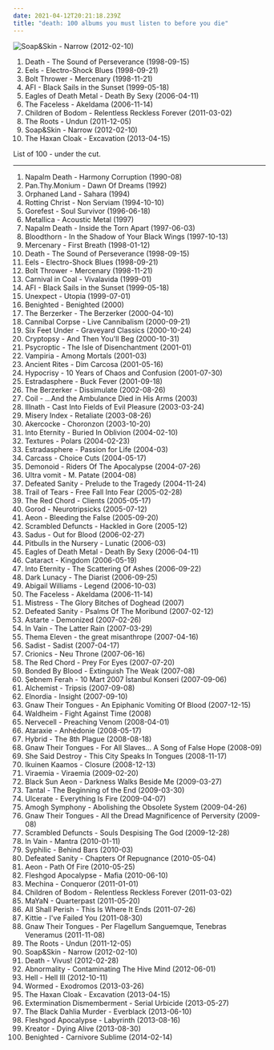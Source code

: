 ```yaml
---
date: 2021-04-12T20:21:18.239Z
title: "death: 100 albums you must listen to before you die"
---
```

![Soap&amp;Skin - Narrow (2012-02-10)](http://coverartarchive.org/release/26a6d832-8412-4776-8169-85a0dbd8513b/5257873633-500.jpg "Soap&Skin - Narrow (2012-02-10)")
<ol class="albums">
<li data-cover="https://img.discogs.com/AbOZtsdj39rFsDoZ3eEiWLrGh0Y=/fit-in/600x601/filters:strip_icc():format(jpeg):mode_rgb():quality(90)/discogs-images/R-10844672-1508180070-4387.jpeg.jpg" data-tags="death metal, progressive death metal" role="button">Death - The Sound of Perseverance (1998-09-15)</li>
<li data-cover="http://coverartarchive.org/release/18274d01-86aa-4f26-ab80-5526bd285d9b/5129179403-500.jpg" data-tags="90s, indie rock" role="button">Eels - Electro-Shock Blues (1998-09-21)</li>
<li data-cover="http://coverartarchive.org/release/03e57137-2148-47a5-91dc-b1b1712c29a6/15853434772-500.jpg" data-tags="death metal" role="button">Bolt Thrower - Mercenary (1998-11-21)</li>
<li data-cover="http://coverartarchive.org/release/f16f6c63-40e7-4393-9c5c-6ef9163657c0/8039780020-500.jpg" data-tags="hardcore punk, punk, hardcore" role="button">AFI - Black Sails in the Sunset (1999-05-18)</li>
<li data-cover="https://img.discogs.com/Cr51MwOudaSojupQ5v1KBoHYtFE=/fit-in/600x450/filters:strip_icc():format(jpeg):mode_rgb():quality(90)/discogs-images/R-1655801-1448876667-9552.jpeg.jpg" data-tags="alternative rock, stoner rock, rock, garage rock" role="button">Eagles of Death Metal - Death By Sexy (2006-04-11)</li>
<li data-cover="http://coverartarchive.org/release/75b5990e-5608-4c93-9de3-ba16b0f3d212/10206508020-500.jpg" data-tags="technical death metal, death metal" role="button">The Faceless - Akeldama (2006-11-14)</li>
<li data-cover="https://img.discogs.com/uTDD97vdR2SyF_oTkHwK8JncVrg=/fit-in/600x450/filters:strip_icc():format(jpeg):mode_rgb():quality(90)/discogs-images/R-8653046-1465975233-8729.jpeg.jpg" data-tags="melodic death metal" role="button">Children of Bodom - Relentless Reckless Forever (2011-03-02)</li>
<li data-cover="http://coverartarchive.org/release/17105002-a6fd-4f92-9589-aa7f98073638/4785732549-500.jpg" data-tags="hip hop" role="button">The Roots - Undun (2011-12-05)</li>
<li data-cover="http://coverartarchive.org/release/26a6d832-8412-4776-8169-85a0dbd8513b/5257873633-500.jpg" data-tags="neoclassical" role="button">Soap&Skin - Narrow (2012-02-10)</li>
<li data-cover="http://coverartarchive.org/release/1ece8a0c-3a85-42d2-8a52-46f7ae770fa7/21164025219-500.jpg" data-tags="dark ambient" role="button">The Haxan Cloak - Excavation (2013-04-15)</li>
</ol>
List of 100 - under the cut.
<!-- more -->

_________________

<ol class="albums">
<li data-cover="http://coverartarchive.org/release/3e5635ee-e984-454c-82e9-f20e1a0ee362/9658402466-500.jpg" data-tags="death metal" role="button">
Napalm Death - Harmony Corruption (1990-08)
</li>
<li data-cover="http://coverartarchive.org/release/1166ee6d-1210-43a4-93c5-8912c702b4ef/19976439853-500.jpg" data-tags="death metal" role="button">
Pan.Thy.Monium - Dawn Of Dreams (1992)
</li>
<li data-cover="http://coverartarchive.org/release/bfad3f4f-9b39-46fe-a80e-33a30354a579/4868974701-500.jpg" data-tags="oriental metal" role="button">
Orphaned Land - Sahara (1994)
</li>
<li data-cover="http://coverartarchive.org/release/a892e0b9-743c-305f-818c-0140426f38ff/3171610927-500.jpg" data-tags="black metal" role="button">
Rotting Christ - Non Serviam (1994-10-10)
</li>
<li data-cover="http://coverartarchive.org/release/760b01ca-cbfa-47da-a76d-12905d89ec82/21704557712-500.jpg" data-tags="death metal, death n roll" role="button">
Gorefest - Soul Survivor (1996-06-18)
</li>
<li data-cover="http://coverartarchive.org/release/082285a8-515e-38ab-b72a-f711a95ff38e/8600844896-500.jpg" data-tags="metallica, heavy metal" role="button">
Metallica - Acoustic Metal (1997)
</li>
<li data-cover="http://coverartarchive.org/release/94d456f5-6a7a-4556-b6ba-dd690f31b268/22376963285-500.jpg" data-tags="death metal" role="button">
Napalm Death - Inside the Torn Apart (1997-06-03)
</li>
<li data-cover="https://img.discogs.com/gFA9GwGsC17tIorRfffcnmwGwwE=/fit-in/600x531/filters:strip_icc():format(jpeg):mode_rgb():quality(90)/discogs-images/R-663168-1144930132.jpeg.jpg" data-tags="melodic death metal, death, atmospheric, death metal, female vocals, blackened death metal, norwegian black metal, atmospheric black metal, melodic death, season of mist" role="button">
Bloodthorn - In the Shadow of Your Black Wings (1997-10-13)
</li>
<li data-cover="http://coverartarchive.org/release/29d7be2c-fc1f-4f8d-a341-8f541cfe2dbe/9262676171-500.jpg" data-tags="melodic death metal" role="button">
Mercenary - First Breath (1998-01-12)
</li>
<li data-cover="https://img.discogs.com/AbOZtsdj39rFsDoZ3eEiWLrGh0Y=/fit-in/600x601/filters:strip_icc():format(jpeg):mode_rgb():quality(90)/discogs-images/R-10844672-1508180070-4387.jpeg.jpg" data-tags="death metal, progressive death metal" role="button">
Death - The Sound of Perseverance (1998-09-15)
</li>
<li data-cover="http://coverartarchive.org/release/18274d01-86aa-4f26-ab80-5526bd285d9b/5129179403-500.jpg" data-tags="90s, indie rock" role="button">
Eels - Electro-Shock Blues (1998-09-21)
</li>
<li data-cover="http://coverartarchive.org/release/03e57137-2148-47a5-91dc-b1b1712c29a6/15853434772-500.jpg" data-tags="death metal" role="button">
Bolt Thrower - Mercenary (1998-11-21)
</li>
<li data-cover="http://coverartarchive.org/release/fe3674e7-7136-40ea-a71d-f58b6471d14d/4891325432-500.jpg" data-tags="metal, electronic, french, experimental, progressive metal, 90s, death, death metal, fun metal, jazz metal, play it loud, rediscovering my old cds, truc stupefiant, album collection" role="button">
Carnival in Coal - Vivalavida (1999-01)
</li>
<li data-cover="http://coverartarchive.org/release/f16f6c63-40e7-4393-9c5c-6ef9163657c0/8039780020-500.jpg" data-tags="hardcore punk, punk, hardcore" role="button">
AFI - Black Sails in the Sunset (1999-05-18)
</li>
<li data-cover="http://coverartarchive.org/release/ac262c95-f38b-43a7-afc1-16161ca9692d/11228519805-500.jpg" data-tags="death metal, avant-garde metal, black metal, metal, progressive metal" role="button">
Unexpect - Utopia (1999-07-01)
</li>
<li data-cover="http://coverartarchive.org/release/6fdba4c9-b01f-464a-b5b9-f159a79b603c/14032709316-500.jpg" data-tags="black metal, death metal, black death metal" role="button">
Benighted - Benighted (2000)
</li>
<li data-cover="https://img.discogs.com/thqyxtfNcl4libEDpz-h3LLRLeg=/fit-in/600x589/filters:strip_icc():format(jpeg):mode_rgb():quality(90)/discogs-images/R-167889-1446465002-9865.jpeg.jpg" data-tags="industrial death metal, cybergrind, death metal, brutal death metal" role="button">
The Berzerker - The Berzerker (2000-04-10)
</li>
<li data-cover="https://img.discogs.com/T83gWLxB82UyuguJ1Wg4QQ0LwN4=/fit-in/600x600/filters:strip_icc():format(jpeg):mode_rgb():quality(90)/discogs-images/R-9850972-1487362099-4984.jpeg.jpg" data-tags="death metal" role="button">
Cannibal Corpse - Live Cannibalism (2000-09-21)
</li>
<li data-cover="https://img.discogs.com/2nFR611ZN3rcXnw1SE3kDjVg-5U=/fit-in/600x413/filters:strip_icc():format(jpeg):mode_rgb():quality(90)/discogs-images/R-9409314-1480069976-7900.jpeg.jpg" data-tags="death metal" role="button">
Six Feet Under - Graveyard Classics (2000-10-24)
</li>
<li data-cover="https://img.discogs.com/OUvXwQG8QWBxxCtbl-wtvM07xsI=/fit-in/600x600/filters:strip_icc():format(jpeg):mode_rgb():quality(90)/discogs-images/R-483903-1162396506.jpeg.jpg" data-tags="technical death metal, death metal" role="button">
Cryptopsy - And Then You'll Beg (2000-10-31)
</li>
<li data-cover="http://coverartarchive.org/release/0000c9df-90a7-4755-a01e-f0560524103f/4746837946-500.jpg" data-tags="death metal, technical death metal" role="button">
Psycroptic - The Isle of Disenchantment (2001-01)
</li>
<li data-cover="http://coverartarchive.org/release/e81019d2-1126-43d0-87b0-aaf257c0e6e0/14084788634-500.jpg" data-tags="gothic metal, melodic black metal" role="button">
Vampiria - Among Mortals (2001-03)
</li>
<li data-cover="http://coverartarchive.org/release/52d1c18b-7e00-4d59-90aa-ae41d5f9c8ca/7844092774-500.jpg" data-tags="viking metal" role="button">
Ancient Rites - Dim Carcosa (2001-05-16)
</li>
<li data-cover="https://img.discogs.com/Js2-FoicOafqEG4JAFkGJD8THa8=/fit-in/150x150/filters:strip_icc():format(jpeg):mode_rgb():quality(90)/discogs-images/R-3103364-1364406988-7680.jpeg.jpg" data-tags="death metal" role="button">
Hypocrisy - 10 Years of Chaos and Confusion (2001-07-30)
</li>
<li data-cover="https://img.discogs.com/_bukTVLaZ2UYdjUEDMAISH7zWhk=/fit-in/502x500/filters:strip_icc():format(jpeg):mode_rgb():quality(90)/discogs-images/R-2177658-1395577751-7466.jpeg.jpg" data-tags="jazz, death metal" role="button">
Estradasphere - Buck Fever (2001-09-18)
</li>
<li data-cover="https://img.discogs.com/yoReaCutFacqZjwWVBa3UFbT2Tc=/fit-in/600x594/filters:strip_icc():format(jpeg):mode_rgb():quality(90)/discogs-images/R-266328-1298532291.jpeg.jpg" data-tags="grindcore, death metal, industrial death metal" role="button">
The Berzerker - Dissimulate (2002-08-26)
</li>
<li data-cover="http://coverartarchive.org/release/183ab71e-0b90-4ab2-bd39-64144e9bca59/15348016163-500.jpg" data-tags="experimental, ambient" role="button">
Coil - ...And the Ambulance Died in His Arms (2003)
</li>
<li data-cover="http://coverartarchive.org/release/8587c98c-1f41-4993-85f8-8de2c5187df5/15400132352-500.jpg" data-tags="melodic black metal" role="button">
Illnath - Cast Into Fields of Evil Pleasure (2003-03-24)
</li>
<li data-cover="http://coverartarchive.org/release/5944fa5c-aaaf-444b-8850-2b26c214b47a/24127484514-500.jpg" data-tags="death metal" role="button">
Misery Index - Retaliate (2003-08-26)
</li>
<li data-cover="http://coverartarchive.org/release/95184121-cb65-4d0e-a32b-f97215d41137/3440293326-500.jpg" data-tags="death metal, black metal" role="button">
Akercocke - Choronzon (2003-10-20)
</li>
<li data-cover="http://coverartarchive.org/release/f5dadbce-5ab6-4352-a1e4-5d02180e1337/7644002795-500.jpg" data-tags="progressive metal, melodic death metal" role="button">
Into Eternity - Buried In Oblivion (2004-02-10)
</li>
<li data-cover="http://coverartarchive.org/release/26d30b9e-d124-4575-9827-502f654f1d3e/16972001882-500.jpg" data-tags="progressive metal" role="button">
Textures - Polars (2004-02-23)
</li>
<li data-cover="https://img.discogs.com/bhTZ0m_PeugdsfdSLBlBLlsibMo=/fit-in/363x500/filters:strip_icc():format(jpeg):mode_rgb():quality(90)/discogs-images/R-13794548-1561285127-4104.jpeg.jpg" data-tags="electronic, jazz, experimental, death, avant-garde, free jazz, gypsy jazz, death metal, art-rock, joke, jazz-fusion, mimicry, estradasphere, 4v4nt g4rd3" role="button">
Estradasphere - Passion for Life (2004-03)
</li>
<li data-cover="http://coverartarchive.org/release/a54710e4-d167-3b12-8b68-36daf0218995/10372971637-500.jpg" data-tags="death metal" role="button">
Carcass - Choice Cuts (2004-05-17)
</li>
<li data-cover="https://img.discogs.com/fKNUNZ6Wd_Hx2XbUHUrlCQzaUpE=/fit-in/600x600/filters:strip_icc():format(jpeg):mode_rgb():quality(90)/discogs-images/R-823417-1162469451.jpeg.jpg" data-tags="death metal" role="button">
Demonoid - Riders Of The Apocalypse (2004-07-26)
</li>
<li data-cover="http://coverartarchive.org/release/9b7135b5-e755-4a33-bf03-12f4b70a9ca6/28363292516-500.jpg" data-tags="grindcore, death, grind, core" role="button">
Ultra vomit - M. Patate (2004-08)
</li>
<li data-cover="https://via.placeholder.com/450" data-tags="brutal death metal, death metal" role="button">
Defeated Sanity - Prelude to the Tragedy (2004-11-24)
</li>
<li data-cover="http://coverartarchive.org/release/7ad3f81f-f909-4945-b206-0ae576a63801/1085152967-500.jpg" data-tags="gothic metal" role="button">
Trail of Tears - Free Fall Into Fear (2005-02-28)
</li>
<li data-cover="https://img.discogs.com/J3CqTy7ecwNkqebC8j2zFqOfPNc=/fit-in/600x592/filters:strip_icc():format(jpeg):mode_rgb():quality(90)/discogs-images/R-1031863-1521502816-6650.jpeg.jpg" data-tags="deathcore" role="button">
The Red Chord - Clients (2005-05-17)
</li>
<li data-cover="https://img.discogs.com/0NbcPefyUU-yxCDjBrW8NucpQOs=/fit-in/600x602/filters:strip_icc():format(jpeg):mode_rgb():quality(90)/discogs-images/R-1818267-1245387576.jpeg.jpg" data-tags="technical death metal, death metal, progressive death metal" role="button">
Gorod - Neurotripsicks (2005-07-12)
</li>
<li data-cover="http://coverartarchive.org/release/27c2fb28-f97f-4246-825b-84b7279f3c19/928022075-500.jpg" data-tags="death metal" role="button">
Aeon - Bleeding the False (2005-09-20)
</li>
<li data-cover="https://img.discogs.com/BG7xNUc6dFrIWvhVW41YTI4eiaU=/fit-in/600x598/filters:strip_icc():format(jpeg):mode_rgb():quality(90)/discogs-images/R-9391442-1479737171-8077.jpeg.jpg" data-tags="death metal, brutal death metal" role="button">
Scrambled Defuncts - Hackled in Gore (2005-12)
</li>
<li data-cover="https://img.discogs.com/PhSffMqrgdlM9FhZ5rAMzgIk61w=/fit-in/600x600/filters:strip_icc():format(jpeg):mode_rgb():quality(90)/discogs-images/R-3656448-1343173767-4299.jpeg.jpg" data-tags="thrash metal" role="button">
Sadus - Out for Blood (2006-02-27)
</li>
<li data-cover="http://coverartarchive.org/release/6df87a44-4c0d-4823-91c7-3ff08fc22581/10478821251-500.jpg" data-tags="death metal, technical death metal, progressive death metal, brutal death metal" role="button">
Pitbulls in the Nursery - Lunatic (2006-03)
</li>
<li data-cover="https://img.discogs.com/Cr51MwOudaSojupQ5v1KBoHYtFE=/fit-in/600x450/filters:strip_icc():format(jpeg):mode_rgb():quality(90)/discogs-images/R-1655801-1448876667-9552.jpeg.jpg" data-tags="alternative rock, stoner rock, rock, garage rock" role="button">
Eagles of Death Metal - Death By Sexy (2006-04-11)
</li>
<li data-cover="https://img.discogs.com/Jspsx5vV5VH8nnoSJtLJuekoFXw=/fit-in/600x570/filters:strip_icc():format(jpeg):mode_rgb():quality(90)/discogs-images/R-1550707-1227734553.jpeg.jpg" data-tags="metalcore" role="button">
Cataract - Kingdom (2006-05-19)
</li>
<li data-cover="https://img.discogs.com/kOY1YObEVN70-JU9ZzzP_OstxIU=/fit-in/600x600/filters:strip_icc():format(jpeg):mode_rgb():quality(90)/discogs-images/R-1182770-1198984181.jpeg.jpg" data-tags="progressive metal, melodic death metal" role="button">
Into Eternity - The Scattering Of Ashes (2006-09-22)
</li>
<li data-cover="http://coverartarchive.org/release/6f142467-5f8a-49a0-9c65-e660f7160bc2/27022009880-500.jpg" data-tags="melodic death metal" role="button">
Dark Lunacy - The Diarist (2006-09-25)
</li>
<li data-cover="http://coverartarchive.org/release/8d8e6041-9f4b-4553-ac4d-cf997e29598a/21893021794-500.jpg" data-tags="metalcore, blackcore" role="button">
Abigail Williams - Legend (2006-10-03)
</li>
<li data-cover="http://coverartarchive.org/release/75b5990e-5608-4c93-9de3-ba16b0f3d212/10206508020-500.jpg" data-tags="technical death metal, death metal" role="button">
The Faceless - Akeldama (2006-11-14)
</li>
<li data-cover="https://img.discogs.com/CUVmyaiG5i1bNoI6Z0wQ1f6hX3M=/fit-in/600x588/filters:strip_icc():format(jpeg):mode_rgb():quality(90)/discogs-images/R-2009083-1268074017.jpeg.jpg" data-tags="grindcore, sludge, death metal, sludge metal" role="button">
Mistress - The Glory Bitches of Doghead (2007)
</li>
<li data-cover="http://coverartarchive.org/release/c77bf183-76e1-40d5-8483-0ff44f074e5b/24664881686-500.jpg" data-tags="brutal death metal" role="button">
Defeated Sanity - Psalms Of The Moribund (2007-02-12)
</li>
<li data-cover="http://coverartarchive.org/release/ab7801ce-90eb-4bf3-8997-f3973769b6ad/4755721443-500.jpg" data-tags="black metal" role="button">
Astarte - Demonized (2007-02-26)
</li>
<li data-cover="http://coverartarchive.org/release/6d216b55-fc27-41f0-bb90-f55bbe832210/20370670691-500.jpg" data-tags="progressive black metal" role="button">
In Vain - The Latter Rain (2007-03-29)
</li>
<li data-cover="https://via.placeholder.com/450" data-tags="post-hardcore" role="button">
Thema Eleven - the great misanthrope (2007-04-16)
</li>
<li data-cover="https://img.discogs.com/cDaj2eLdQWMPZd13PAaUFSk1iWI=/fit-in/400x400/filters:strip_icc():format(jpeg):mode_rgb():quality(90)/discogs-images/R-1213974-1201204315.jpeg.jpg" data-tags="progressive metal, progressive death metal, death metal" role="button">
Sadist - Sadist (2007-04-17)
</li>
<li data-cover="https://img.discogs.com/q33gHIZupz85w9p5WcFMDrLGfp8=/fit-in/210x212/filters:strip_icc():format(jpeg):mode_rgb():quality(90)/discogs-images/R-2376765-1280434846.jpeg.jpg" data-tags="death metal" role="button">
Crionics - Neu Throne (2007-06-16)
</li>
<li data-cover="https://img.discogs.com/XZ9I6yG3qKaSNRVHok4n6owUPj8=/fit-in/593x600/filters:strip_icc():format(jpeg):mode_rgb():quality(90)/discogs-images/R-3390854-1328867430.jpeg.jpg" data-tags="deathcore" role="button">
The Red Chord - Prey For Eyes (2007-07-20)
</li>
<li data-cover="https://img.discogs.com/PCiC-mNpzTwZRu6fd-hL1ekvNf4=/fit-in/600x607/filters:strip_icc():format(jpeg):mode_rgb():quality(90)/discogs-images/R-5469450-1394158324-4902.jpeg.jpg" data-tags="death, thrash metal, thrash, justice, destruction, myspace, rage" role="button">
Bonded By Blood - Extinguish The Weak (2007-08)
</li>
<li data-cover="https://via.placeholder.com/450" data-tags="sebnem ferah" role="button">
Şebnem Ferah - 10 Mart 2007 İstanbul Konseri (2007-09-06)
</li>
<li data-cover="https://img.discogs.com/FPm7vwlXjMnp1X9W4gdbBymfotM=/fit-in/600x605/filters:strip_icc():format(jpeg):mode_rgb():quality(90)/discogs-images/R-5386659-1392096616-4510.jpeg.jpg" data-tags="death metal" role="button">
Alchemist - Tripsis (2007-09-08)
</li>
<li data-cover="http://coverartarchive.org/release/5d79181f-2afd-40c2-83af-be09273418ac/5532582625-500.jpg" data-tags="doom metal, gothic, death, doom, death metal, gothic metal, female vocals, death doom, death doom metal, extreme female vocals" role="button">
Elnordia - Insight (2007-09-10)
</li>
<li data-cover="http://coverartarchive.org/release/0a2ce2ee-34f1-4730-a44b-a3949a3c27f1/2863699338-500.jpg" data-tags="black metal, experimental" role="button">
Gnaw Their Tongues - An Epiphanic Vomiting Of Blood (2007-12-15)
</li>
<li data-cover="https://img.discogs.com/pfGDAfazRa44hLBJQ_Ae9zdaDBs=/fit-in/600x1035/filters:strip_icc():format(jpeg):mode_rgb():quality(90)/discogs-images/R-12228605-1530957549-7625.jpeg.jpg" data-tags="heavy metal, metal, progressive metal, gothic, death, spain, time, fight, bilbao, against, fight against time" role="button">
Waldheim - Fight Against Time (2008)
</li>
<li data-cover="https://img.discogs.com/5dJqzKBTcPiy_Df2YzkFAuKgkX0=/fit-in/264x266/filters:strip_icc():format(jpeg):mode_rgb():quality(90)/discogs-images/R-7927040-1451817810-6660.jpeg.jpg" data-tags="death metal" role="button">
Nervecell - Preaching Venom (2008-04-01)
</li>
<li data-cover="http://coverartarchive.org/release/ae56a904-e21f-4243-9262-ab45262bfc4d/945996864-500.jpg" data-tags="funeral doom metal" role="button">
Ataraxie - Anhédonie (2008-05-17)
</li>
<li data-cover="https://img.discogs.com/HjtM57YsgLp4NpbezaAFLnm4TJ8=/fit-in/600x579/filters:strip_icc():format(jpeg):mode_rgb():quality(90)/discogs-images/R-30772-1414073981-5762.jpeg.jpg" data-tags="jazz, hardcore, death, mathcore, technical, technical deathcore" role="button">
Hybrid - The 8th Plague (2008-08-18)
</li>
<li data-cover="http://coverartarchive.org/release/1dd31f4e-e31d-4b02-98e4-51c0e8d57d4f/2053928047-500.jpg" data-tags="noise, black metal, experimental, death, doom, netherlands, bondage, esoteric, torture, occultism" role="button">
Gnaw Their Tongues - For All Slaves... A Song of False Hope (2008-09)
</li>
<li data-cover="https://img.discogs.com/Ee3tUKO_3kSWRVH7kL0jcPeu05Y=/fit-in/512x512/filters:strip_icc():format(jpeg):mode_rgb():quality(90)/discogs-images/R-3341891-1501372365-2037.png.jpg" data-tags="jazz, hardcore, death, progressive, progressive death metal, technical" role="button">
She Said Destroy - This City Speaks In Tongues (2008-11-17)
</li>
<li data-cover="http://coverartarchive.org/release/e586fcf8-df50-4067-bcbb-b3f0d91f07bd/2681228135-500.jpg" data-tags="progressive death metal" role="button">
Ikuinen Kaamos - Closure (2008-12-13)
</li>
<li data-cover="http://coverartarchive.org/release/51d22e6f-ac6a-4420-9ed0-550913a5a12b/19343524082-500.jpg" data-tags="technical death metal" role="button">
Viraemia - Viraemia (2009-02-20)
</li>
<li data-cover="http://coverartarchive.org/release/1f900c0c-c72f-3e50-9d83-6815a15ceeb7/22457638012-500.jpg" data-tags="doom metal" role="button">
Black Sun Aeon - Darkness Walks Beside Me (2009-03-27)
</li>
<li data-cover="https://img.discogs.com/xY7S5xXseNaeyEGSg34fdvMoRtY=/fit-in/600x600/filters:strip_icc():format(jpeg):mode_rgb():quality(90)/discogs-images/R-1849677-1247688854.jpeg.jpg" data-tags="progressive metal, melodic death metal, death, progressive, death metal, female vocals, progressive death metal, progressive death, melodic death, extreme female vocals" role="button">
Tantal - The Beginning of the End (2009-03-30)
</li>
<li data-cover="http://coverartarchive.org/release/00f54cea-1fc2-470a-a898-ebda5038d156/23171911166-500.jpg" data-tags="death metal, technical death metal" role="button">
Ulcerate - Everything Is Fire (2009-04-07)
</li>
<li data-cover="https://via.placeholder.com/450" data-tags="progressive death metal" role="button">
Amogh Symphony - Abolishing the Obsolete System (2009-04-26)
</li>
<li data-cover="http://coverartarchive.org/release/7f8823c6-aa02-497b-b382-c2e11e91c68e/5950054189-500.jpg" data-tags="drone metal, black industrial, black noise, drone black metal" role="button">
Gnaw Their Tongues - All the Dread Magnificence of Perversity (2009-08)
</li>
<li data-cover="https://img.discogs.com/PO79Sc1VokC14TEmDNwik47P-AI=/fit-in/600x616/filters:strip_icc():format(jpeg):mode_rgb():quality(90)/discogs-images/R-3484942-1332235983.jpeg.jpg" data-tags="experimental, death, death metal, symphonic, symphonic metal, brutal technical death metal, brutal death metal, neoclassical, brutal death" role="button">
Scrambled Defuncts - Souls Despising The God (2009-12-28)
</li>
<li data-cover="http://coverartarchive.org/release/59ec2c4e-4ef6-4217-97ad-c47ef9ef0c70/11584970612-500.jpg" data-tags="progressive death metal, progressive metal" role="button">
In Vain - Mantra (2010-01-11)
</li>
<li data-cover="http://coverartarchive.org/release/e71e3005-4a4e-43b2-99ad-f1fc0da36760/1327480853-500.jpg" data-tags="death, death metal, brutal death metal, brutal death, fuck my brain off" role="button">
Syphilic - Behind Bars (2010-03)
</li>
<li data-cover="https://img.discogs.com/5EF4XLplxR5AXgxY3gBzpoomkMk=/fit-in/500x500/filters:strip_icc():format(jpeg):mode_rgb():quality(90)/discogs-images/R-2771484-1300309419.jpeg.jpg" data-tags="death metal, brutal death metal" role="button">
Defeated Sanity - Chapters Of Repugnance (2010-05-04)
</li>
<li data-cover="http://coverartarchive.org/release/9d798f53-7089-49f8-a211-57f4e5af79a5/928065722-500.jpg" data-tags="death metal" role="button">
Aeon - Path Of Fire (2010-05-25)
</li>
<li data-cover="http://coverartarchive.org/release/9fc351ef-6f46-4f03-8f25-999b22615331/21780806298-500.jpg" data-tags="technical death metal" role="button">
Fleshgod Apocalypse - Mafia (2010-06-10)
</li>
<li data-cover="http://coverartarchive.org/release/296b554e-24f1-4ccd-9237-a260605366a7/11448345054-500.jpg" data-tags="industrial metal" role="button">
Mechina - Conqueror (2011-01-01)
</li>
<li data-cover="https://img.discogs.com/uTDD97vdR2SyF_oTkHwK8JncVrg=/fit-in/600x450/filters:strip_icc():format(jpeg):mode_rgb():quality(90)/discogs-images/R-8653046-1465975233-8729.jpeg.jpg" data-tags="melodic death metal" role="button">
Children of Bodom - Relentless Reckless Forever (2011-03-02)
</li>
<li data-cover="http://coverartarchive.org/release/fbcc55db-6de3-450e-85c9-3212151d84da/28536801227-500.jpg" data-tags="melodic death metal, symphonic metal, symphonic death metal" role="button">
MaYaN - Quarterpast (2011-05-20)
</li>
<li data-cover="http://coverartarchive.org/release/25d38669-25ce-4f15-84ee-2cdb3228e366/17547954563-500.jpg" data-tags="deathcore" role="button">
All Shall Perish - This Is Where It Ends (2011-07-26)
</li>
<li data-cover="http://coverartarchive.org/release/000e28ea-954f-4994-8003-e4f9a9224d7f/14736074067-500.jpg" data-tags="metal" role="button">
Kittie - I've Failed You (2011-08-30)
</li>
<li data-cover="http://coverartarchive.org/release/14287cb2-d500-446d-a9da-e14dc15326ea/23383657137-500.jpg" data-tags="noise, black metal, experimental, death, netherlands, bondage, esoteric, torture, black doom, dark ritual, occultism" role="button">
Gnaw Their Tongues - Per Flagellum Sanguemque, Tenebras Veneramus (2011-11-08)
</li>
<li data-cover="http://coverartarchive.org/release/17105002-a6fd-4f92-9589-aa7f98073638/4785732549-500.jpg" data-tags="hip hop" role="button">
The Roots - Undun (2011-12-05)
</li>
<li data-cover="http://coverartarchive.org/release/26a6d832-8412-4776-8169-85a0dbd8513b/5257873633-500.jpg" data-tags="neoclassical" role="button">
Soap&Skin - Narrow (2012-02-10)
</li>
<li data-cover="http://coverartarchive.org/release/9b3eccf4-d12d-4ea7-8a56-fe19fbe14b46/15029536719-500.jpg" data-tags="death metal" role="button">
Death - Vivus! (2012-02-28)
</li>
<li data-cover="http://coverartarchive.org/release/ba903f6b-08f8-4852-b932-761c1e73d636/5898390520-500.jpg" data-tags="death metal, brutal death metal" role="button">
Abnormality - Contaminating The Hive Mind (2012-06-01)
</li>
<li data-cover="http://coverartarchive.org/release/92fcc7cc-4c14-4842-b889-d2f7b244b6f7/14554489710-500.jpg" data-tags="black metal, sludge metal" role="button">
Hell - Hell III (2012-10-11)
</li>
<li data-cover="http://coverartarchive.org/release/61596c7c-ad71-4ba2-8363-d5420d85d117/3576710626-500.jpg" data-tags="brutal death metal, technical death metal" role="button">
Wormed - Exodromos (2013-03-26)
</li>
<li data-cover="http://coverartarchive.org/release/1ece8a0c-3a85-42d2-8a52-46f7ae770fa7/21164025219-500.jpg" data-tags="dark ambient" role="button">
The Haxan Cloak - Excavation (2013-04-15)
</li>
<li data-cover="http://coverartarchive.org/release/1d7490c3-7319-47b1-8752-95f1cccf66f4/6143811073-500.jpg" data-tags="slamming brutal death metal, brutal death metal" role="button">
Extermination Dismemberment - Serial Urbicide (2013-05-27)
</li>
<li data-cover="http://coverartarchive.org/release/09829233-0bf8-42b0-a3a5-1d0be30b3a4b/7867370238-500.jpg" data-tags="melodic death metal" role="button">
The Black Dahlia Murder - Everblack (2013-06-10)
</li>
<li data-cover="http://coverartarchive.org/release/32bc40a8-951b-4942-8779-b2fed6c31188/9053300863-500.jpg" data-tags="death metal, symphonic death metal" role="button">
Fleshgod Apocalypse - Labyrinth (2013-08-16)
</li>
<li data-cover="https://img.discogs.com/WWQ_4C3-RWzq9REuDWPXrl7TDRw=/fit-in/600x800/filters:strip_icc():format(jpeg):mode_rgb():quality(90)/discogs-images/R-10937755-1612719193-2425.jpeg.jpg" data-tags="thrash metal" role="button">
Kreator - Dying Alive (2013-08-30)
</li>
<li data-cover="http://coverartarchive.org/release/d05c2bb7-7997-45d2-b9c7-2dd88709b525/6430585414-500.jpg" data-tags="death metal, brutal death metal" role="button">
Benighted - Carnivore Sublime (2014-02-14)
</li>
</ol>